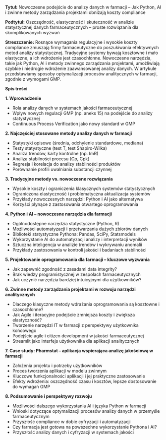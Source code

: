 **Tytuł:** Nowoczesne podejście do analizy danych w farmacji – Jak Python, AI i zwinne metody zarządzania projektami obniżają koszty compliance

**Podtytuł:**
Oszczędność, elastyczność i skuteczność w analizie statystycznej danych farmaceutycznych – proste rozwiązania dla skomplikowanych wyzwań

**Streszczenie:**
Rosnące wymagania regulacyjne i wysokie koszty compliance zmuszają firmy farmaceutyczne do poszukiwania efektywnych metod analizy statystycznej. Tradycyjne systemy bywają kosztowne i mało elastyczne, a ich wdrożenie jest czasochłonne. Nowoczesne narzędzia, takie jak Python, AI i metody zwinnego zarządzania projektami, umożliwiają szybkie i niedrogie wdrożenie zaawansowanej analizy danych. W artykule przedstawiamy sposoby optymalizacji procesów analitycznych w farmacji, zgodnie z wymogami GMP.

**Spis treści**

**1. Wprowadzenie**
   - Rola analizy danych w systemach jakości farmaceutycznej
   - Wpływ nowych regulacji GMP (np. aneks 15) na podejście do analizy statystycznej
   - Continuous Process Verification jako nowy standard w GMP

**2. Najczęściej stosowane metody analizy danych w farmacji**
   - Statystyki opisowe (średnia, odchylenie standardowe, mediana)
   - Testy statystyczne (test T, test Shapiro-Wilka)
   - Analiza trendów, karty kontrolne (np. ImR)
   - Analiza stabilności procesu (Cp, Cpk)
   - Regresja i korelacja do analizy stabilności produktów
   - Porównanie profili uwalniania substancji czynnej

**3. Tradycyjne metody vs. nowoczesne rozwiązania**
   - Wysokie koszty i ograniczenia klasycznych systemów statystycznych
   - Ograniczona elastyczność i problematyczna aktualizacja systemów
   - Przykłady nowoczesnych narzędzi: Python i AI jako alternatywa
   - Korzyści płynące z zastosowania otwartego oprogramowania

**4. Python i AI – nowoczesne narzędzia dla farmacji**
   - Ogólnodostępne narzędzia statystyczne (Python, R)
   - Możliwości automatyzacji i przetwarzania dużych zbiorów danych
   - Biblioteki statystyczne Pythona: Pandas, SciPy, Statsmodels
   - Wykorzystanie AI do automatyzacji analizy i interpretacji wyników
   - Sztuczna inteligencja w analizie trendów i wykrywaniu anomalii
   - Przykłady zastosowania w kontroli jakości i badaniach stabilności

**5. Projektowanie oprogramowania dla farmacji – kluczowe wyzwania**
   - Jak zapewnić zgodność z zasadami data integrity?
   - Brak wiedzy programistycznej w zespołach farmaceutycznych
   - Jak uczynić narzędzia bardziej intuicyjnymi dla użytkowników?

**6. Zwinne metody zarządzania projektami w rozwoju narzędzi analitycznych**
   - Dlaczego klasyczne metody wdrażania oprogramowania są kosztowne i czasochłonne?
   - Jak Agile i iteracyjne podejście zmniejsza koszty i zwiększa elastyczność?
   - Tworzenie narzędzi IT w farmacji z perspektywy użytkownika końcowego
   - Podejście agile i citizen development w jakości farmaceutycznej
   - Streamlit jako interfejs użytkownika dla aplikacji analitycznych

**7. Case study: Pharmstat – aplikacja wspierająca analizę jakościową w farmacji**
   - Założenia projektu i potrzeby użytkowników
   - Proces tworzenia aplikacji w modelu zwinnym
   - Kluczowe funkcjonalności aplikacji i jej praktyczne zastosowanie
   - Efekty wdrożenia: oszczędność czasu i kosztów, lepsze dostosowanie do wymagań GMP

**8. Podsumowanie i perspektywy rozwoju**
   - Możliwości dalszego wykorzystania AI i języka Python w farmacji
   - Wnioski dotyczące optymalizacji procesów analizy danych w przemyśle farmaceutycznym
   - Przyszłość compliance w dobie cyfryzacji i automatyzacji
   - Czy farmacja jest gotowa na powszechne wykorzystanie Pythona i AI?
   - Przyszłość analizy danych i cyfryzacji w systemach jakości

